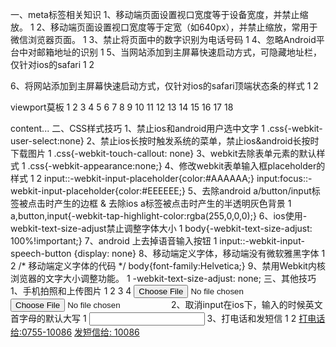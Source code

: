 一、meta标签相关知识
1、移动端页面设置视口宽度等于设备宽度，并禁止缩放。
1
<meta name="viewport" content="width=device-width,initial-scale=1.0,minimum-scale=1.0,maximum-scale=1.0,user-scalable=no" />
2、移动端页面设置视口宽度等于定宽（如640px），并禁止缩放，常用于微信浏览器页面。
1
<meta name="viewport" content="width=640,initial-scale=1.0,minimum-scale=1.0,maximum-scale=1.0,user-scalable=no" />
3、禁止将页面中的数字识别为电话号码
1
<meta name="format-detection" content="telephone=no" />
4、忽略Android平台中对邮箱地址的识别
1
<meta name="format-detection" content="email=no" />
5、当网站添加到主屏幕快速启动方式，可隐藏地址栏，仅针对ios的safari
1
2
<meta name="apple-mobile-web-app-capable" content="yes" />
<!-- ios7.0版本以后，safari上已看不到效果 -->
6、将网站添加到主屏幕快速启动方式，仅针对ios的safari顶端状态条的样式
1
2
<meta name="apple-mobile-web-app-status-bar-style" content="black" />
<!-- 可选default、black、black-translucent -->
viewport莫板
1
2
3
4
5
6
7
8
9
10
11
12
13
14
15
16
17
18
<!DOCTYPE html>
<html>
<head>
<meta charset="utf-8">
<meta content="width=device-width,initial-scale=1.0,maximum-scale=1.0,user-scalable=no" name="viewport">
<meta content="yes" name="apple-mobile-web-app-capable">
<meta content="black" name="apple-mobile-web-app-status-bar-style">
<meta content="telephone=no" name="format-detection">
<meta content="email=no" name="format-detection">
<title>title</title>
<link rel="stylesheet" href="index.css">
</head>

<body>
content...
</body>

</html>
二、CSS样式技巧
1、禁止ios和android用户选中文字
1
.css{-webkit-user-select:none}
2、禁止ios长按时触发系统的菜单，禁止ios&android长按时下载图片
1
.css{-webkit-touch-callout: none}
3、webkit去除表单元素的默认样式
1
.css{-webkit-appearance:none;}
4、修改webkit表单输入框placeholder的样式
1
2
input::-webkit-input-placeholder{color:#AAAAAA;}
input:focus::-webkit-input-placeholder{color:#EEEEEE;}
5、去除android a/button/input标签被点击时产生的边框 & 去除ios a标签被点击时产生的半透明灰色背景
1
a,button,input{-webkit-tap-highlight-color:rgba(255,0,0,0);}
6、ios使用-webkit-text-size-adjust禁止调整字体大小
1
body{-webkit-text-size-adjust: 100%!important;}
7、android 上去掉语音输入按钮
1
input::-webkit-input-speech-button {display: none}
8、移动端定义字体，移动端没有微软雅黑字体
1
2
/* 移动端定义字体的代码 */
body{font-family:Helvetica;}
9、禁用Webkit内核浏览器的文字大小调整功能。
1
-webkit-text-size-adjust: none;
三、其他技巧
1、手机拍照和上传图片
1
2
3
4
<!-- 选择照片 -->
<input type=file accept="image/*">
<!-- 选择视频 -->
<input type=file accept="video/*">
2、取消input在ios下，输入的时候英文首字母的默认大写
1
<input autocapitalize="off" autocorrect="off" />
3、打电话和发短信
1
2
<a href="tel:0755-10086">打电话给:0755-10086</a>
<a href="sms:10086">发短信给: 10086</a>